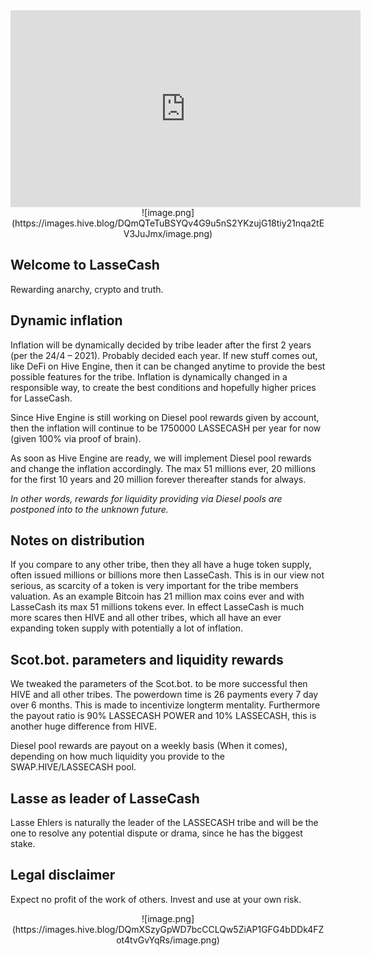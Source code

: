 <center><iframe width="560" height="315" src="https://www.youtube.com/embed/kdf3bAcHmSU" frameborder="0" allow="accelerometer; autoplay; clipboard-write; encrypted-media; gyroscope; picture-in-picture" allowfullscreen></iframe></center>

<center>![image.png](https://images.hive.blog/DQmQTeTuBSYQv4G9u5nS2YKzujG18tiy21nqa2tEV3JuJmx/image.png)</center>


Welcome to LasseCash
--

Rewarding anarchy, crypto and truth.

Dynamic inflation
--

Inflation will be dynamically decided by tribe leader after the first 2 years (per the 24/4 – 2021). Probably decided each year. If new stuff comes out, like DeFi on Hive Engine, then it can be changed anytime to provide the best possible features for the tribe. Inflation is dynamically changed in a responsible way, to create the best conditions and hopefully higher prices for LasseCash.

Since Hive Engine is still working on Diesel pool rewards given by account, then the inflation will continue to be 1750000 LASSECASH per year for now (given 100% via proof of brain).

As soon as Hive Engine are ready, we will implement Diesel pool rewards and change the inflation accordingly. The max 51 millions ever, 20 millions for the first 10 years and 20 million forever thereafter stands for always.

*In other words, rewards for liquidity providing via Diesel pools are postponed into to the unknown future.*

Notes on distribution
--

If you compare to any other tribe, then they all have a huge token supply, often issued millions or billions more then LasseCash. This is in our view not serious, as scarcity of a token is very important for the tribe members valuation. As an example Bitcoin has 21 million max coins ever and with LasseCash its max 51 millions tokens ever. In effect LasseCash is much more scares then HIVE and all other tribes, which all have an ever expanding token supply with potentially a lot of inflation.

Scot.bot. parameters and liquidity rewards
--

We tweaked the parameters of the Scot.bot. to be more successful then HIVE and all other tribes. The powerdown time is 26 payments every 7 day over 6 months. This is made to incentivize longterm mentality. Furthermore the payout ratio is 90% LASSECASH POWER and 10% LASSECASH, this is another huge difference from HIVE.

Diesel pool rewards are payout on a weekly basis (When it comes), depending on how much liquidity you provide to the SWAP.HIVE/LASSECASH pool.

Lasse as leader of LasseCash
--

Lasse Ehlers is naturally the leader of the LASSECASH tribe and will be the one to resolve any potential dispute or drama, since he has the biggest stake.

Legal disclaimer
--

Expect no profit of the work of others. Invest and use at your own risk.


<center>
![image.png](https://images.hive.blog/DQmXSzyGpWD7bcCCLQw5ZiAP1GFG4bDDk4FZot4tvGvYqRs/image.png)
</center>
